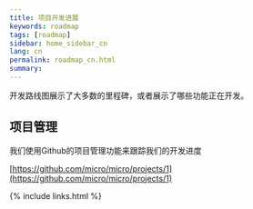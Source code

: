 ```yaml
---
title: 项目开发进展
keywords: roadmap
tags: [roadmap]
sidebar: home_sidebar_cn
lang: cn
permalink: roadmap_cn.html
summary: 
---
```


开发路线图展示了大多数的里程碑，或者展示了哪些功能正在开发。

## 项目管理

我们使用Github的项目管理功能来跟踪我们的开发进度

[https://github.com/micro/micro/projects/1](https://github.com/micro/micro/projects/1)


{% include links.html %}
